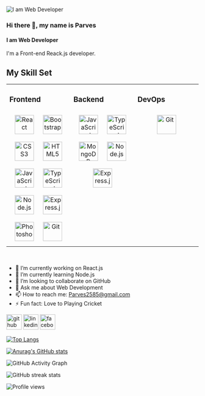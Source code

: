 
![I am Web Developer](https://media-exp2.licdn.com/dms/image/C4D16AQE1znm-yUU6Yg/profile-displaybackgroundimage-shrink_200_800/0/1654706974362?e=1661990400&v=beta&t=ys3OT6KIcF9rBTuUAKBpvkhIC-kjcbXl55_qOe65IuE)

### Hi there 👋, my name is Parves
#### I am Web Developer

I'm a Front-end Reack.js developer.

## My Skill Set  
<table><tr><td valign="top" width="33%">



### Frontend  
<div align="center">  
<img style="margin: 10px" src="https://profilinator.rishav.dev/skills-assets/react-original-wordmark.svg" alt="React" height="50" />  
<img style="margin: 10px" src="https://profilinator.rishav.dev/skills-assets/bootstrap-plain.svg" alt="Bootstrap" height="50" />  
<img style="margin: 10px" src="https://profilinator.rishav.dev/skills-assets/css3-original-wordmark.svg" alt="CSS3" height="50" />  
<img style="margin: 10px" src="https://profilinator.rishav.dev/skills-assets/html5-original-wordmark.svg" alt="HTML5" height="50" />  
<img style="margin: 10px" src="https://profilinator.rishav.dev/skills-assets/javascript-original.svg" alt="JavaScript" height="50" />  
<img style="margin: 10px" src="https://profilinator.rishav.dev/skills-assets/typescript-original.svg" alt="TypeScript" height="50" />  
<img style="margin: 10px" src="https://profilinator.rishav.dev/skills-assets/nodejs-original-wordmark.svg" alt="Node.js" height="50" />  
<img style="margin: 10px" src="https://profilinator.rishav.dev/skills-assets/express-original-wordmark.svg" alt="Express.js" height="50" />  
<img style="margin: 10px" src="https://profilinator.rishav.dev/skills-assets/photoshop-plain.svg" alt="Photoshop" height="50" />  
<img style="margin: 10px" src="https://profilinator.rishav.dev/skills-assets/git-scm-icon.svg" alt="Git" height="50" />  
</div>

</td><td valign="top" width="33%">



### Backend  
<div align="center">  
<img style="margin: 10px" src="https://profilinator.rishav.dev/skills-assets/javascript-original.svg" alt="JavaScript" height="50" />  
<img style="margin: 10px" src="https://profilinator.rishav.dev/skills-assets/typescript-original.svg" alt="TypeScript" height="50" />  
<img style="margin: 10px" src="https://profilinator.rishav.dev/skills-assets/mongodb-original-wordmark.svg" alt="MongoDB" height="50" />  
<img style="margin: 10px" src="https://profilinator.rishav.dev/skills-assets/nodejs-original-wordmark.svg" alt="Node.js" height="50" />  
<img style="margin: 10px" src="https://profilinator.rishav.dev/skills-assets/express-original-wordmark.svg" alt="Express.js" height="50" />  
</div>

</td><td valign="top" width="33%">



### DevOps  
<div align="center">  
<img style="margin: 10px" src="https://profilinator.rishav.dev/skills-assets/git-scm-icon.svg" alt="Git" height="50" />  
</div>

</td></tr></table>  

<br/>  

- 🔭 I’m currently working on React.js 
- 🌱 I’m currently learning Node.js 
- 👯 I’m looking to collaborate on GitHub 
- 💬 Ask me about Web Development 
- 📫 How to reach me: Parves2585@gmail.com 
- ⚡ Fun fact: Love to Playing Cricket  

[<img src='https://cdn.jsdelivr.net/npm/simple-icons@3.0.1/icons/github.svg' alt='github' height='40'>](https://github.com/ParvesPR)  [<img src='https://cdn.jsdelivr.net/npm/simple-icons@3.0.1/icons/linkedin.svg' alt='linkedin' height='40'>](https://www.linkedin.com/in/imtiazul-haque/)  [<img src='https://cdn.jsdelivr.net/npm/simple-icons@3.0.1/icons/facebook.svg' alt='facebook' height='40'>](https://www.facebook.com/imtiazulhaque.parves)  

[![Top Langs](https://github-readme-stats.vercel.app/api/top-langs/?username=ParvesPR)](https://github.com/anuraghazra/github-readme-stats)

[![Anurag's GitHub stats](https://github-readme-stats.vercel.app/api?username=ParvesPR&show_icons=true&theme=algolia)](https://github.com/anuraghazra/github-readme-stats)  

![GitHub Activity Graph](https://activity-graph.herokuapp.com/graph?username=ParvesPR)  

![GitHub streak stats](https://github-readme-streak-stats.herokuapp.com/?user=ParvesPR)  

![Profile views](https://gpvc.arturio.dev/ParvesPR)  
